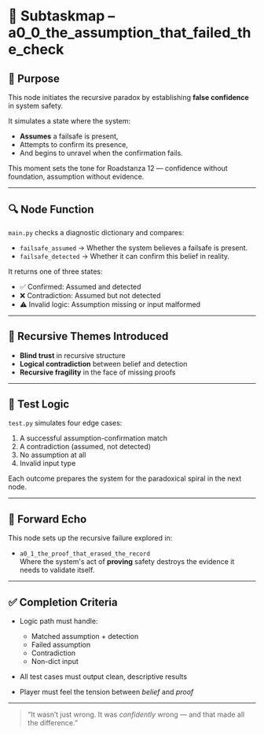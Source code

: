 <!-- Save to: subtaskmap.md -->

# 🧩 Subtaskmap – a0_0_the_assumption_that_failed_the_check

## 🎯 Purpose

This node initiates the recursive paradox by establishing **false confidence** in system safety.

It simulates a state where the system:
- **Assumes** a failsafe is present,
- Attempts to confirm its presence,
- And begins to unravel when the confirmation fails.

This moment sets the tone for Roadstanza 12 — confidence without foundation, assumption without evidence.

---

## 🔍 Node Function

`main.py` checks a diagnostic dictionary and compares:
- `failsafe_assumed` → Whether the system believes a failsafe is present.
- `failsafe_detected` → Whether it can confirm this belief in reality.

It returns one of three states:
- ✅ Confirmed: Assumed and detected
- ❌ Contradiction: Assumed but not detected
- ⚠️  Invalid logic: Assumption missing or input malformed

---

## 🧠 Recursive Themes Introduced

- **Blind trust** in recursive structure  
- **Logical contradiction** between belief and detection  
- **Recursive fragility** in the face of missing proofs  

---

## 🧪 Test Logic

`test.py` simulates four edge cases:
1. A successful assumption-confirmation match
2. A contradiction (assumed, not detected)
3. No assumption at all
4. Invalid input type

Each outcome prepares the system for the paradoxical spiral in the next node.

---

## 🔄 Forward Echo

This node sets up the recursive failure explored in:

- `a0_1_the_proof_that_erased_the_record`  
  Where the system's act of **proving** safety destroys the evidence it needs to validate itself.

---

## ✅ Completion Criteria

- Logic path must handle:
  - Matched assumption + detection
  - Failed assumption
  - Contradiction
  - Non-dict input

- All test cases must output clean, descriptive results
- Player must feel the tension between *belief* and *proof*

---

> “It wasn’t just wrong. It was *confidently* wrong — and that made all the difference.”
